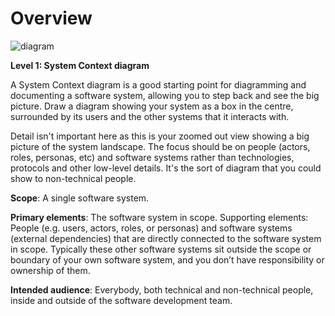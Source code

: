 # Overview

![diagram](https://www.plantuml.com/plantuml/svg/0/VLHDRnen4BqZyH-cd8ZKWYhrr5DIGcabqY88Ydf2nZk09N-iR2y4LVtl7N_iHv9jzxGxzhmty-RD3WV3mQtppFfAoU7WdT1SLWN2oVlIVPvEBRjCZiAVgdtbq7AZFMe_uKPDMM45qsTPbTLqzkd3IZBjjm_BgMGUdQVGRXPkF_j96Q67W-NThv_RnztJzyTlk-LyCVznFxu9SI-yHDXSdKS5EGaAmOwMAJWO2r-DAU0UfJYZlS86xLbm39afP_V5LBfWzZhc7z_3gFVsw0P-3mT0JyeP7-XMVIc5tgJUbQKKd7bXz8WEPzIvPH9SAjIVc8VI6exEeGDZ2xGEc2w06_eGEkW0HG8Jw2OZQlPFg7f55uqUyyfvez06wFmQQD8fN4wcnWobGkM4FX8fWZ9xGNgnigGBSC6z4nuZUWQsf3-hBCrZuzdXG9Zh9W8n57ZY2oXKUxIHJJ7DZbGoMS2eG5RJMwCYSQoZgDLXhJfTyleyVMgKHDKesWHVDPgJSglUHBfQduZUp7h-xCSbkoeQHZEsLVg61Kb-OTS0JjVGwdPQmKOd6euCZULye75gntXe8Osdmz6A-11rUK7OqRCzpSxw5tkKDx2to61Aj571P1n2gLnkTusouv1UjzBAyTPvqI0XDsI-iK0lm1evKYIJv_5dkBDWDLZFI7lX5kXTnn_EYQCEmYGBPRJTjdVrEikmGLtaCcYLz45OrT6emQ_A8cwODwrWVSYlpR8Dsne6KhiWxt17lJwO__fXSzNynIyWJ19eBPM32_qzKuMtr5Zy5Vu5)

**Level 1: System Context diagram**

A System Context diagram is a good starting point for diagramming and documenting a software system, allowing you to step back and see the big picture. Draw a diagram showing your system as a box in the centre, surrounded by its users and the other systems that it interacts with.

Detail isn't important here as this is your zoomed out view showing a big picture of the system landscape. The focus should be on people (actors, roles, personas, etc) and software systems rather than technologies, protocols and other low-level details. It's the sort of diagram that you could show to non-technical people.

**Scope**: A single software system.

**Primary elements**: The software system in scope.
Supporting elements: People (e.g. users, actors, roles, or personas) and software systems (external dependencies) that are directly connected to the software system in scope. Typically these other software systems sit outside the scope or boundary of your own software system, and you don’t have responsibility or ownership of them.

**Intended audience**: Everybody, both technical and non-technical people, inside and outside of the software development team.